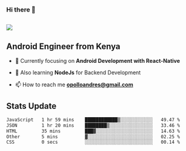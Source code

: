 ### Hi there 👋
<h2 align="left"><img src="https://readme-typing-svg.herokuapp.com?color='blue'&lines=I'm+Andrew+Opollo😊;Welcome+to+my+Github😜"> </h2>

## Android Engineer from Kenya


- 🌱 Currently focusing on **Android Development with React-Native**

- 🔭 Also learning **NodeJs** for Backend Development

- 📫 How to reach me **opolloandres@gmail.com**


## Stats Update
<!--START_SECTION:waka-->

```txt
JavaScript   1 hr 59 mins    ████████████▒░░░░░░░░░░░░   49.47 %
JSON         1 hr 20 mins    ████████▒░░░░░░░░░░░░░░░░   33.46 %
HTML         35 mins         ███▓░░░░░░░░░░░░░░░░░░░░░   14.63 %
Other        5 mins          ▓░░░░░░░░░░░░░░░░░░░░░░░░   02.25 %
CSS          0 secs          ░░░░░░░░░░░░░░░░░░░░░░░░░   00.14 %
```

<!--END_SECTION:waka-->


